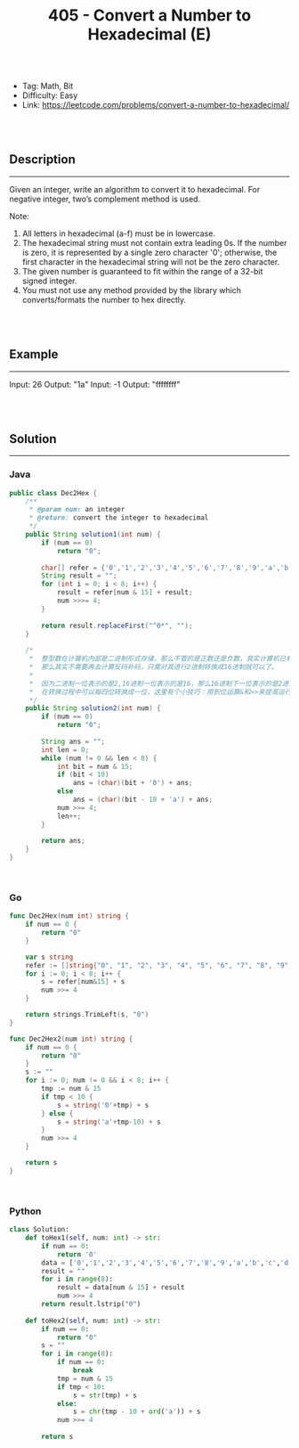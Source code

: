 # <center>405 - Convert a Number to Hexadecimal (E)</center> 



<br></br>

* Tag: Math, Bit
* Difficulty: Easy
* Link: https://leetcode.com/problems/convert-a-number-to-hexadecimal/

<br></br>



## Description
----
Given an integer, write an algorithm to convert it to hexadecimal. For negative integer, two’s complement method is used.

Note:
1. All letters in hexadecimal (a-f) must be in lowercase.
2. The hexadecimal string must not contain extra leading 0s. If the number is zero, it is represented by a single zero character '0'; otherwise, the first character in the hexadecimal string will not be the zero character.
3. The given number is guaranteed to fit within the range of a 32-bit signed integer.
4. You must not use any method provided by the library which converts/formats the number to hex directly.

<br></br>



## Example
----
Input: 26 Output: "1a"
Input: -1 Output: "ffffffff"

<br></br>



## Solution
----
### Java
```java
public class Dec2Hex {
	/**
     * @param num: an integer
     * @return: convert the integer to hexadecimal
     */
	public String solution1(int num) {
		if (num == 0) 
            return "0";
		
        char[] refer = {'0','1','2','3','4','5','6','7','8','9','a','b','c','d','e','f'};
        String result = "";
        for (int i = 0; i < 8; i++) {
            result = refer[num & 15] + result;
            num >>>= 4;
        }
        
        return result.replaceFirst("^0*", "");
	}
	
	/*
	 *  整型数在计算机内部是二进制形式存储，那么不管的是正数还是负数，其实计算机已有了完整的存储，
	 *  那么其实不需要再去计算反码补码，只需对其进行2进制转换成16进制就可以了。
	 *  
	 *  因为二进制一位表示的是2,16进制一位表示的是16，那么16进制下一位表示的是2进制下的4位(16 = 2^4)。
	 *  在转换过程中可以每四位转换成一位，这里有个小技巧：用到位运算&和>>来提高运行速度，&15相当于%16
	 */
	public String solution2(int num) {
		if (num == 0)
			return "0";
		
		String ans = "";
		int len = 0;
		while (num != 0 && len < 8) {
			int bit = num & 15;
			if (bit < 10)
				ans = (char)(bit + '0') + ans;
			else
				ans = (char)(bit - 10 + 'a') + ans;
			num >>= 4;
			len++;
		}
		
		return ans;
	}
}
```

<br>


### Go
```go
func Dec2Hex(num int) string {
	if num == 0 {
		return "0"
	}

	var s string
	refer := []string{"0", "1", "2", "3", "4", "5", "6", "7", "8", "9", "a", "b", "c", "d", "e", "f"}
	for i := 0; i < 8; i++ {
		s = refer[num&15] + s
		num >>= 4
	}

	return strings.TrimLeft(s, "0")
}
```

```go
func Dec2Hex2(num int) string {
	if num == 0 {
		return "0"
	}
	s := ""
	for i := 0; num != 0 && i < 8; i++ {
		tmp := num & 15
		if tmp < 10 {
			s = string('0'+tmp) + s
		} else {
			s = string('a'+tmp-10) + s
		}
		num >>= 4
	}

	return s
}
```

<br>


### Python
```python
class Solution:
    def toHex1(self, num: int) -> str:
        if num == 0:
            return '0'
        data = ['0','1','2','3','4','5','6','7','8','9','a','b','c','d','e','f']
        result = ""
        for i in range(8):
            result = data[num & 15] + result
            num >>= 4
        return result.lstrip("0")
	
	def toHex2(self, num: int) -> str:
        if num == 0:
            return "0"
        s = ""
        for i in range(8):
            if num == 0:
                break
            tmp = num & 15
            if tmp < 10:
                s = str(tmp) + s
            else:
                s = chr(tmp - 10 + ord('a')) + s
            num >>= 4
        
        return s
```
